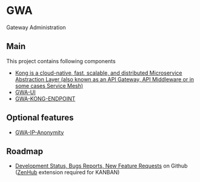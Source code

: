 # GWA
Gateway Administration
## Main
This project contains following components
* [Kong is a cloud-native, fast, scalable, and distributed Microservice Abstraction Layer (also known as an API Gateway, API Middleware or in some cases Service Mesh)](https://github.com/kong/kong) 
* [GWA-UI](https://github.com/bcgov/gwa-ui)
* [GWA-KONG-ENDPOINT](https://github.com/bcgov/gwa-kong-endpoint)

## Optional features
* [GWA-IP-Anonymity](https://github.com/bcgov/gwa-ip-anonymity)

## Roadmap
* [Development Status, Bugs Reports, New Feature Requests](https://github.com/bcgov/gwa#boards?repos=78794616,135350893,135510604,135498841) on Github ([ZenHub](https://chrome.google.com/webstore/detail/zenhub-for-github/ogcgkffhplmphkaahpmffcafajaocjbd) extension required for KANBAN) 
